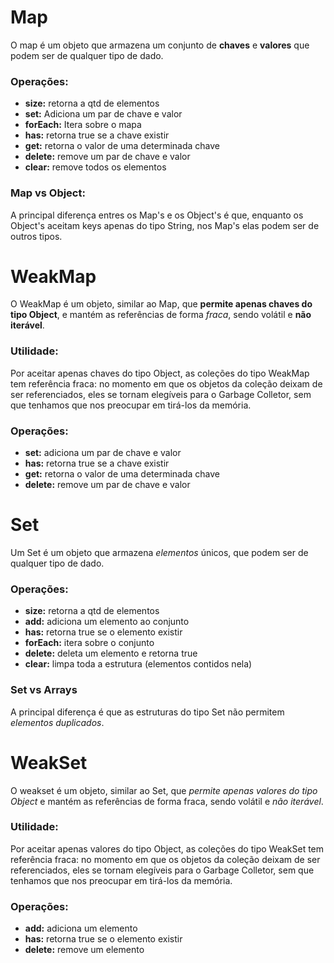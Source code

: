 # Map
O map é um objeto que armazena um conjunto de **chaves** e **valores** que podem ser de qualquer tipo de dado. 
### Operações:
- **size:** retorna a qtd de elementos
- **set:** Adiciona um par de chave e valor
- **forEach:** Itera sobre o mapa
- **has:** retorna true se a chave existir
- **get:** retorna o valor de uma determinada chave
- **delete:** remove um par de chave e valor
- **clear:** remove todos os elementos
### Map vs Object:
A principal diferença entres os Map's e os Object's é que, enquanto os Object's aceitam keys apenas do tipo String, nos Map's elas podem ser de outros tipos.

# WeakMap
O WeakMap é um objeto, similar ao Map, que **permite apenas chaves do tipo Object**, e mantém as referências de forma _fraca_, sendo volátil e **não iterável**.
### Utilidade:
Por aceitar apenas chaves do tipo Object, as coleções do tipo WeakMap tem referência fraca: no momento em que os objetos da coleção deixam de ser referenciados, eles se tornam elegíveis para o Garbage Colletor, sem que tenhamos que nos preocupar em tirá-los da memória.  
### Operações: 
- **set:** adiciona um par de chave e valor
- **has:** retorna true se a chave existir
- **get:** retorna o valor de uma determinada chave
- **delete:** remove um par de chave e valor 

# Set
Um Set é um objeto que armazena *elementos* únicos, que podem ser de qualquer tipo de dado.
### Operações: 
- **size:** retorna a qtd de elementos
- **add:** adiciona um elemento ao conjunto
- **has:** retorna true se o elemento existir
- **forEach:** itera sobre o conjunto
- **delete:** deleta um elemento e retorna true
- **clear:** limpa toda a estrutura (elementos contidos nela)

### Set vs Arrays
A principal diferença é que as estruturas do tipo Set não permitem *elementos duplicados*.

# WeakSet
O weakset é um objeto, similar ao Set, que *permite apenas valores do tipo Object* e mantém as referências de forma fraca, sendo volátil e *não iterável*. 
### Utilidade:
Por aceitar apenas valores do tipo Object, as coleções do tipo WeakSet tem referência fraca: no momento em que os objetos da coleção deixam de ser referenciados, eles se tornam elegíveis para o Garbage Colletor, sem que tenhamos que nos preocupar em tirá-los da memória.  

### Operações:
- **add:** adiciona um elemento
- **has:** retorna true se o elemento existir
- **delete:** remove um elemento